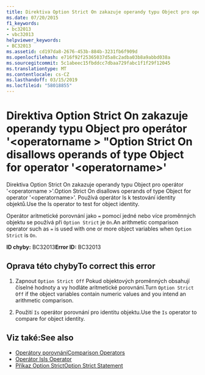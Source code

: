 ```yaml
---
title: Direktiva Option Strict On zakazuje operandy typu Object pro operátor '<operatorname>.
ms.date: 07/20/2015
f1_keywords:
- bc32013
- vbc32013
helpviewer_keywords:
- BC32013
ms.assetid: cd197da8-2676-453b-884b-3231fb6f909d
ms.openlocfilehash: e716f92f25365037d5a8c2adba03b8a9abbd038a
ms.sourcegitcommit: 5c1abeec15fbddcc7dbaa729fabc1f1f29f12045
ms.translationtype: MT
ms.contentlocale: cs-CZ
ms.lasthandoff: 03/15/2019
ms.locfileid: "58018855"
---
```

# <a name="option-strict-on-disallows-operands-of-type-object-for-operator-operatorname"></a><span data-ttu-id="394a1-102">Direktiva Option Strict On zakazuje operandy typu Object pro operátor '\<operatorname > "</span><span class="sxs-lookup"><span data-stu-id="394a1-102">Option Strict On disallows operands of type Object for operator '\<operatorname>'</span></span>
<span data-ttu-id="394a1-103">Direktiva Option Strict On zakazuje operandy typu Object pro operátor '\<operatorname >'.</span><span class="sxs-lookup"><span data-stu-id="394a1-103">Option Strict On disallows operands of type Object for operator '\<operatorname>'.</span></span> <span data-ttu-id="394a1-104">Používá operátor Is k testování identity objektů.</span><span class="sxs-lookup"><span data-stu-id="394a1-104">Use the Is operator to test for object identity.</span></span>  
  
 <span data-ttu-id="394a1-105">Operátor aritmetické porovnání jako `=` pomocí jedné nebo více proměnných objektu se používá při `Option Strict` je `On`.</span><span class="sxs-lookup"><span data-stu-id="394a1-105">An arithmetic comparison operator such as `=` is used with one or more object variables when `Option Strict` is `On`.</span></span>  
  
 <span data-ttu-id="394a1-106">**ID chyby:** BC32013</span><span class="sxs-lookup"><span data-stu-id="394a1-106">**Error ID:** BC32013</span></span>  
  
## <a name="to-correct-this-error"></a><span data-ttu-id="394a1-107">Oprava této chyby</span><span class="sxs-lookup"><span data-stu-id="394a1-107">To correct this error</span></span>  
  
1.  <span data-ttu-id="394a1-108">Zapnout `Option Strict Off` Pokud objektových proměnných obsahují číselné hodnoty a vy hodláte aritmetické porovnání.</span><span class="sxs-lookup"><span data-stu-id="394a1-108">Turn `Option Strict Off` if the object variables contain numeric values and you intend an arithmetic comparison.</span></span>  
  
2.  <span data-ttu-id="394a1-109">Použití `Is` operátor porovnání pro identitu objektu.</span><span class="sxs-lookup"><span data-stu-id="394a1-109">Use the `Is` operator to compare for object identity.</span></span>  
  
## <a name="see-also"></a><span data-ttu-id="394a1-110">Viz také:</span><span class="sxs-lookup"><span data-stu-id="394a1-110">See also</span></span>

- [<span data-ttu-id="394a1-111">Operátory porovnání</span><span class="sxs-lookup"><span data-stu-id="394a1-111">Comparison Operators</span></span>](../../visual-basic/language-reference/operators/comparison-operators.md)
- [<span data-ttu-id="394a1-112">Operátor Is</span><span class="sxs-lookup"><span data-stu-id="394a1-112">Is Operator</span></span>](../../visual-basic/language-reference/operators/is-operator.md)
- [<span data-ttu-id="394a1-113">Příkaz Option Strict</span><span class="sxs-lookup"><span data-stu-id="394a1-113">Option Strict Statement</span></span>](../../visual-basic/language-reference/statements/option-strict-statement.md)
